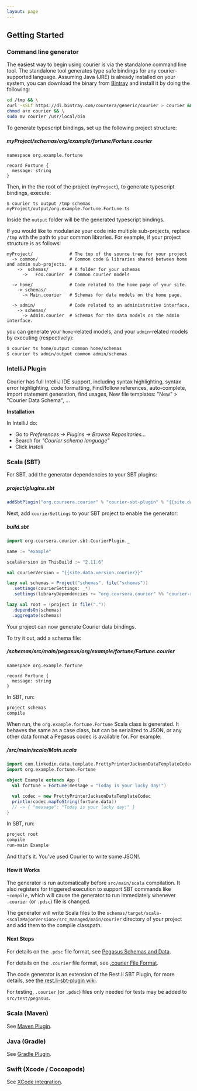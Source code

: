 ```yaml
---
layout: page
---
```


Getting Started
---------------

### Command line generator

The easiest way to begin using courier is via the standalone command line tool. The standalone tool
generates type safe bindings for any courier-supported language. Assuming Java (JRE) is already
installed on your system, you can download the binary from
[Bintray](https://dl.bintray.com/coursera/generic/courier) and install it by doing the following:

~~~sh
cd /tmp && \
curl -sSLf https://dl.bintray.com/coursera/generic/courier > courier && \
chmod a+x courier && \
sudo mv courier /usr/local/bin
~~~

To generate typescript bindings, set up the following project structure:

##### myProject/schemas/org/example/fortune/Fortune.courier

~~~
namespace org.example.fortune

record Fortune {
  message: string
}
~~~

Then, in the the root of the project (`myProject`), to generate typescript bindings, execute:

~~~
$ courier ts output /tmp schemas
myProject/output/org.example.fortune.Fortune.ts
~~~

Inside the `output` folder will be the generated typescript bindings.

If you would like to modularize your code into multiple sub-projects, replace `/tmp` with the path
to your common libraries. For example, if your project structure is as follows:

~~~
myProject/              # The top of the source tree for your project
  -> common/            # Common code & libraries shared between home and admin sub-projects.
    ->  schemas/        # A folder for your schemas
      ->   Foo.courier  # Common courier models

  -> home/              # Code related to the home page of your site.
    -> schemas/
      -> Main.courier   # Schemas for data models on the home page.

  -> admin/             # Code related to an administrative interface.
    -> schemas/
      -> Admin.courier  # Schemas for the data models on the admin interface.
~~~

you can generate your `home`-related models, and your `admin`-related models by executing
(respectively):

~~~sh
$ courier ts home/output common home/schemas
$ courier ts admin/output common admin/schemas
~~~

### IntelliJ Plugin

Courier has full IntelliJ IDE support, including syntax highlighting, syntax error highlighting,
code formatting, Find/follow references, auto-complete, import statement
generation, find usages, New file templates: "New" > "Courier Data Schema", ...

**Installation**

In IntelliJ do:

* Go to *Preferences -> Plugins -> Browse Repositories...*
* Search for *"Courier schema language"*
* Click *Install*


### Scala (SBT)
For SBT, add the generator dependencies to your SBT plugins:

##### project/plugins.sbt

~~~ scala
addSbtPlugin("org.coursera.courier" % "courier-sbt-plugin" % "{{site.data.version.courier}}")
~~~

Next, add `courierSettings` to your SBT project to enable the generator:

##### build.sbt

~~~ scala
import org.coursera.courier.sbt.CourierPlugin._

name := "example"

scalaVersion in ThisBuild := "2.11.6"

val courierVersion = "{{site.data.version.courier}}"

lazy val schemas = Project("schemas", file("schemas"))
  .settings(courierSettings: _*)
  .settings(libraryDependencies += "org.coursera.courier" %% "courier-runtime" % courierVersion)

lazy val root = (project in file("."))
  .dependsOn(schemas)
  .aggregate(schemas)
~~~

Your project can now generate Courier data bindings.

To try it out, add a schema file:

##### /schemas/src/main/pegasus/org/example/fortune/Fortune.courier

~~~
namespace org.example.fortune

record Fortune {
  message: string
}
~~~

In SBT, run:

~~~sh
project schemas
compile
~~~

When run, the `org.example.fortune.Fortune` Scala class is generated. It behaves the same as
a case class, but can be serialized to JSON, or any other data format a Pegasus codec is available
for.  For example:

##### /src/main/scala/Main.scala

~~~ scala
import com.linkedin.data.template.PrettyPrinterJacksonDataTemplateCodec
import org.example.fortune.Fortune

object Example extends App {
  val fortune = Fortune(message = "Today is your lucky day!")

  val codec = new PrettyPrinterJacksonDataTemplateCodec
  println(codec.mapToString(fortune.data))
  // -> { "message": "Today is your lucky day!" }
}
~~~

In SBT, run:

~~~sh
project root
compile
run-main Example
~~~

And that's it.  You've used Courier to write some JSON!.

#### How it Works

The generator is run automatically before `src/main/scala` compilation. It also registers for
triggered execution to support SBT commands like `~compile`, which will cause the generator to
run immediately whenever `.courier` (or `.pdsc`) file is changed.

The generator will write Scala files to the `schemas/target/scala-<scalaMajorVersion>/src_managed/main/courier` directory of
your project and add them to the compile classpath.

#### Next Steps

For details on the `.pdsc` file format, see
[Pegasus Schemas and Data](https://github.com/linkedin/rest.li/wiki/DATA-Data-Schema-and-Templates).

For details on the `.courier` file format, see
[.courier File Format](https://github.com/coursera/courier/blob/master/grammar/README.md).

The code generator is an extension of the Rest.li SBT Plugin, for more details, see
[the rest.li-sbt-plugin wiki](https://github.com/linkedin/rest.li-sbt-plugin).

For testing,
`.courier` (or `.pdsc`) files only needed for tests may be added to `src/test/pegasus`.

### Scala (Maven)

See [Maven Plugin](https://github.com/coursera/courier/tree/master/maven-plugin).

### Java (Gradle)

See [Gradle Plugin](https://github.com/coursera/courier/tree/master/gradle-plugin).

### Swift (Xcode / Cocoapods)

See [XCode integration](https://github.com/coursera/courier/tree/master/swift#courier-data-binding-generator-for-swift).
